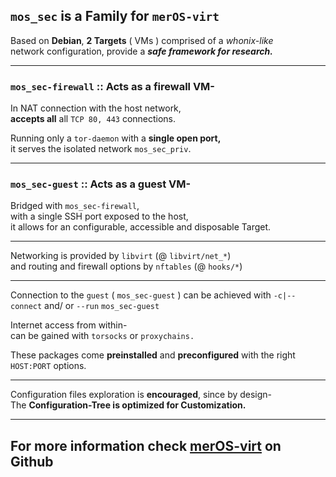## `mos_sec` is a Family for `merOS-virt`


Based on **Debian**, **2 Targets** ( VMs ) comprised of a *whonix-like* <br> network configuration, provide a ***safe framework for research.***
___

### `mos_sec-firewall` :: Acts as a firewall VM- <br>

In NAT connection with the host network, <br> 
 **accepts all** all `TCP 80, 443` connections. <br>

Running only a `tor-daemon` with a **single open port,** <br> 
it serves the isolated network `mos_sec_priv`.

___

### `mos_sec-guest` :: Acts as a guest VM- <br>

Bridged with `mos_sec-firewall`, <br> 
with a single SSH port exposed to the host,<br> 
it allows for an configurable, accessible and disposable Target.<br>

___

Networking is provided by `libvirt` (@ `libvirt/net_*`) <br>
and routing and firewall options by `nftables` (@ `hooks/*`)

---

Connection to the `guest` ( `mos_sec-guest` ) can be achieved with `-c|--connect` and/ or `--run` `mos_sec-guest`<br>

Internet access from within- <br>
can be gained with `torsocks` or `proxychains.` <br>

These packages come **preinstalled** and **preconfigured** with the right `HOST:PORT` options. <br>

___

Configuration files exploration is **encouraged**,
since by design- <br> 
The **Configuration-Tree is optimized for Customization.**

---

## For more information check [merOS-virt](https://github.com/AranAilbhe/merOS-virt) on Github
